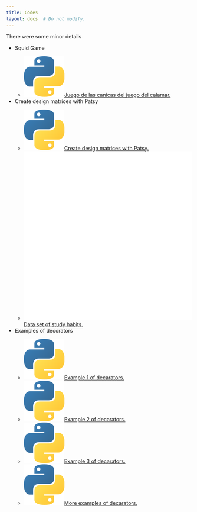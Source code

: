 ```yaml
---
title: Codes
layout: docs  # Do not modify.
---
```


There were some minor details

<nav class="section-nav">
  <ul>
    <li>Squid Game</li>
    <ul>
      <li><span class="inline-svg"> <img src="Python-logo.svg"/><a href="https://irvinggomez.com/codes/canicas_juego.py">Juego de las canicas del juego del calamar.</a></li>
    </ul>
    <li>Create design matrices with Patsy</li>
    <ul>
      <li><span class="inline-svg"> <img src="Python-logo.svg"/><a href="https://irvinggomez.com/codes/CreateDesignMatricesWithPatsy/canicas_juego.py">Create design matrices with Patsy.</a></li>
      <li><span class="inline-svg"> <img src="database.svg"/><a href="https://irvinggomez.com/codes/CreateDesignMatricesWithPatsy/student-mat.csv">Data set of study habits.</a></li>
    </ul>
    <li>Examples of decorators</li>
    <ul>
      <li><span class="inline-svg"> <img src="Python-logo.svg"/><a href="./Decorators/decorator_example">Example 1 of decarators.</a></li>
      <li><span class="inline-svg"> <img src="Python-logo.svg"/><a href="/Decorators/decorator_example_2.ipynb">Example 2 of decarators.</a></li>
      <li><span class="inline-svg"> <img src="Python-logo.svg"/><a href="file://home/dmitri/Documents/academic-hugo/content/codes/decorator_example_3.ipynb">Example 3 of decarators.</a></li>
      <li><span class="inline-svg"> <img src="Python-logo.svg"/><a href="/Decorators/ExamplesDecorators.ipynb">More examples of decarators.</a></li>
    </ul>
  </ul>
</nav>
